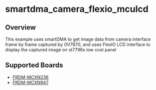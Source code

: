 # smartdma_camera_flexio_mculcd

## Overview
This example uses smartDMA to get image data from camera interface frame by frame captured by OV7670,
and uses FlexIO LCD interface to display the captured image on st7796s low cost panel

## Supported Boards
- [FRDM-MCXN236](../../_boards/frdmmcxn236/display_examples/smartdma_camera_flexio_mculcd/example_board_readme.md)
- [FRDM-MCXN947](../../_boards/frdmmcxn947/display_examples/smartdma_camera_flexio_mculcd/example_board_readme.md)
